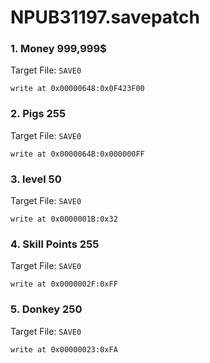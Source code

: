 # NPUB31197.savepatch

### 1. Money 999,999$

Target File: `SAVE0`

```
write at 0x00000648:0x0F423F00
```

### 2. Pigs 255

Target File: `SAVE0`

```
write at 0x0000064B:0x000000FF
```

### 3. level 50

Target File: `SAVE0`

```
write at 0x0000001B:0x32
```

### 4. Skill Points 255

Target File: `SAVE0`

```
write at 0x0000002F:0xFF
```

### 5. Donkey 250

Target File: `SAVE0`

```
write at 0x00000023:0xFA
```

